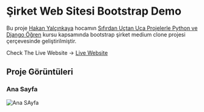 # Şirket Web Sitesi Bootstrap Demo

Bu proje [Hakan Yalçınkaya](https://github.com/hakanyalcinkaya) hocamın [Sıfırdan Uçtan Uca Projelerle Python ve Django Öğren](https://www.udemy.com/course/full-stack-sifirdan-projelerle-uctan-uca-python-ve-django-egitimi/) kursu kapsamında bootstrap şirket medium clone projesi çerçevesinde geliştirilmiştir.

Check The Live Website -> [Live Website](https://taupe-semifreddo-032111.netlify.app/)

## Proje Görüntüleri

### Ana Sayfa

![Ana SAyfa](https://i.imgur.com/BQF52B6.png)
